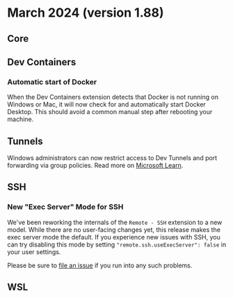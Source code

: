 # March 2024 (version 1.88)

## Core

## Dev Containers

### Automatic start of Docker

When the Dev Containers extension detects that Docker is not running on Windows or Mac, it will now check for and automatically start Docker Desktop. This should avoid a common manual step after rebooting your machine.

## Tunnels

Windows administrators can now restrict access to Dev Tunnels and port forwarding via group policies. Read more on [Microsoft Learn](https://learn.microsoft.com/en-us/azure/developer/dev-tunnels/policies).

## SSH

### New "Exec Server" Mode for SSH

We've been reworking the internals of the `Remote - SSH` extension to a new model. While there are no user-facing changes yet, this release makes the exec server mode the default. If you experience new issues with SSH, you can try disabling this mode by setting `"remote.ssh.useExecServer": false` in your user settings.

Please be sure to [file an issue](https://github.com/microsoft/vscode-remote-release/issues/new) if you run into any such problems.

## WSL
